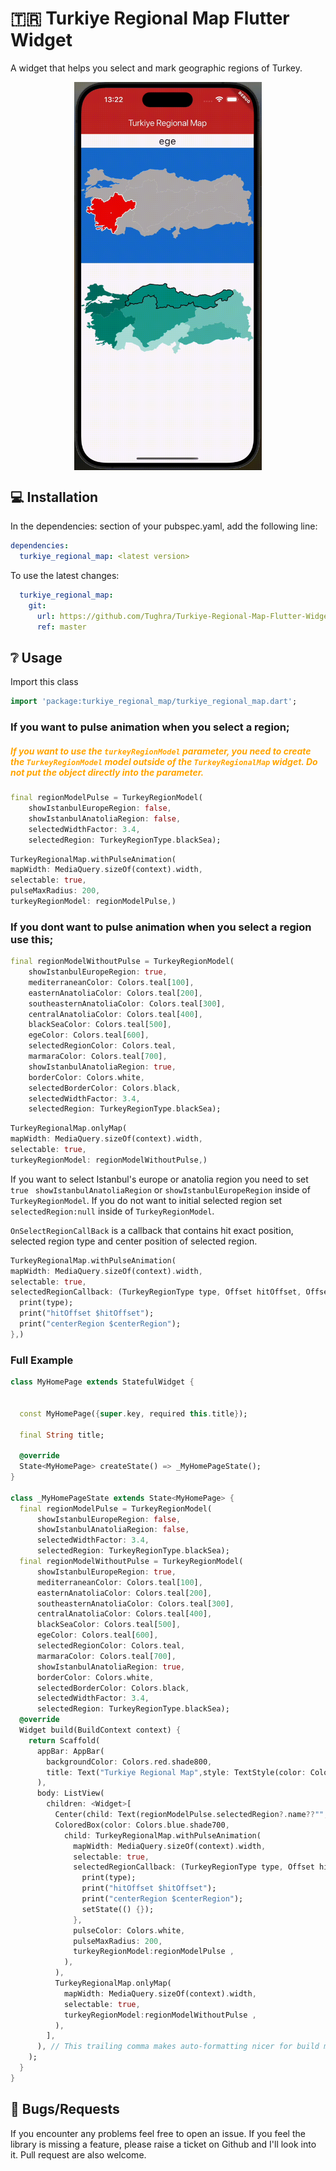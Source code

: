 <!--
This README describes the package. If you publish this package to pub.dev,
this README's contents appear on the landing page for your package.

For information about how to write a good package README, see the guide for
[writing package pages](https://dart.dev/tools/pub/writing-package-pages).

For general information about developing packages, see the Dart guide for
[creating packages](https://dart.dev/guides/libraries/create-packages)
and the Flutter guide for
[developing packages and plugins](https://flutter.dev/to/develop-packages).
-->
# 🇹🇷 Turkiye Regional Map Flutter Widget

A widget that helps you select and mark geographic regions of Turkey.
<div style="display:flex; justify-content: center;">
<img src="https://github.com/Tughra/Turkiye-Regional-Map-Flutter-Widget/raw/master/example/screenshots/map_gif.gif" width="300"/>
</div>

## 💻 Installation

In the dependencies: section of your pubspec.yaml, add the following line:

```yaml
dependencies:
  turkiye_regional_map: <latest version>
```
To use the latest changes:

```yaml
  turkiye_regional_map:
    git:
      url: https://github.com/Tughra/Turkiye-Regional-Map-Flutter-Widget.git
      ref: master
```

## ❔ Usage

Import this class

```dart
import 'package:turkiye_regional_map/turkiye_regional_map.dart';
```

### If you want to pulse animation when you select a region;
##### <font color="orange"> If you want to use the ```turkeyRegionModel``` parameter, you need to create the ```TurkeyRegionModel``` model outside of the ```TurkeyRegionalMap``` widget. Do not put the object directly into the parameter. </font>
```dart
final regionModelPulse = TurkeyRegionModel(
    showIstanbulEuropeRegion: false,
    showIstanbulAnatoliaRegion: false,
    selectedWidthFactor: 3.4,
    selectedRegion: TurkeyRegionType.blackSea);
 ```    
```dart
TurkeyRegionalMap.withPulseAnimation(
mapWidth: MediaQuery.sizeOf(context).width,
selectable: true,
pulseMaxRadius: 200,
turkeyRegionModel: regionModelPulse,)
 ```
### If you dont want to pulse animation when you select a region use this;

```dart
final regionModelWithoutPulse = TurkeyRegionModel(
    showIstanbulEuropeRegion: true,
    mediterraneanColor: Colors.teal[100],
    easternAnatoliaColor: Colors.teal[200],
    southeasternAnatoliaColor: Colors.teal[300],
    centralAnatoliaColor: Colors.teal[400],
    blackSeaColor: Colors.teal[500],
    egeColor: Colors.teal[600],
    selectedRegionColor: Colors.teal,
    marmaraColor: Colors.teal[700],
    showIstanbulAnatoliaRegion: true,
    borderColor: Colors.white,
    selectedBorderColor: Colors.black,
    selectedWidthFactor: 3.4,
    selectedRegion: TurkeyRegionType.blackSea);
 ```   
```dart
TurkeyRegionalMap.onlyMap(
mapWidth: MediaQuery.sizeOf(context).width,
selectable: true,
turkeyRegionModel: regionModelWithoutPulse,)
 ``` 
If you want to select Istanbul's europe or anatolia region you need to set ```true ``` ```showIstanbulAnatoliaRegion``` or ```showIstanbulEuropeRegion``` inside of ```TurkeyRegionModel```.
If you do not want to initial selected region set ```selectedRegion:null``` inside of ```TurkeyRegionModel```.

```OnSelectRegionCallBack``` is a callback that contains hit exact position, selected region type and center position of selected region. 
```dart
TurkeyRegionalMap.withPulseAnimation(
mapWidth: MediaQuery.sizeOf(context).width,
selectable: true,
selectedRegionCallback: (TurkeyRegionType type, Offset hitOffset, Offset centerRegion) {
  print(type);
  print("hitOffset $hitOffset");
  print("centerRegion $centerRegion");
},)
```  
### Full Example
``` dart
class MyHomePage extends StatefulWidget {


  const MyHomePage({super.key, required this.title});

  final String title;

  @override
  State<MyHomePage> createState() => _MyHomePageState();
}

class _MyHomePageState extends State<MyHomePage> {
  final regionModelPulse = TurkeyRegionModel(
      showIstanbulEuropeRegion: false,
      showIstanbulAnatoliaRegion: false,
      selectedWidthFactor: 3.4,
      selectedRegion: TurkeyRegionType.blackSea);
  final regionModelWithoutPulse = TurkeyRegionModel(
      showIstanbulEuropeRegion: true,
      mediterraneanColor: Colors.teal[100],
      easternAnatoliaColor: Colors.teal[200],
      southeasternAnatoliaColor: Colors.teal[300],
      centralAnatoliaColor: Colors.teal[400],
      blackSeaColor: Colors.teal[500],
      egeColor: Colors.teal[600],
      selectedRegionColor: Colors.teal,
      marmaraColor: Colors.teal[700],
      showIstanbulAnatoliaRegion: true,
      borderColor: Colors.white,
      selectedBorderColor: Colors.black,
      selectedWidthFactor: 3.4,
      selectedRegion: TurkeyRegionType.blackSea);
  @override
  Widget build(BuildContext context) {
    return Scaffold(
      appBar: AppBar(
        backgroundColor: Colors.red.shade800,
        title: Text("Turkiye Regional Map",style: TextStyle(color: Colors.white),),
      ),
      body: ListView(
        children: <Widget>[
          Center(child: Text(regionModelPulse.selectedRegion?.name??"",style: TextStyle(fontSize: 24),)),
          ColoredBox(color: Colors.blue.shade700,
            child: TurkeyRegionalMap.withPulseAnimation(
              mapWidth: MediaQuery.sizeOf(context).width,
              selectable: true,
              selectedRegionCallback: (TurkeyRegionType type, Offset hitOffset, Offset centerRegion) {
                print(type);
                print("hitOffset $hitOffset");
                print("centerRegion $centerRegion");
                setState(() {});
              },
              pulseColor: Colors.white,
              pulseMaxRadius: 200,
              turkeyRegionModel:regionModelPulse ,
            ),
          ),
          TurkeyRegionalMap.onlyMap(
            mapWidth: MediaQuery.sizeOf(context).width,
            selectable: true,
            turkeyRegionModel:regionModelWithoutPulse ,
          ),
        ],
      ), // This trailing comma makes auto-formatting nicer for build methods.
    );
  }
}
``` 
## 🐛 Bugs/Requests

If you encounter any problems feel free to open an issue. If you feel the library is
missing a feature, please raise a ticket on Github and I'll look into it.
Pull request are also welcome.
